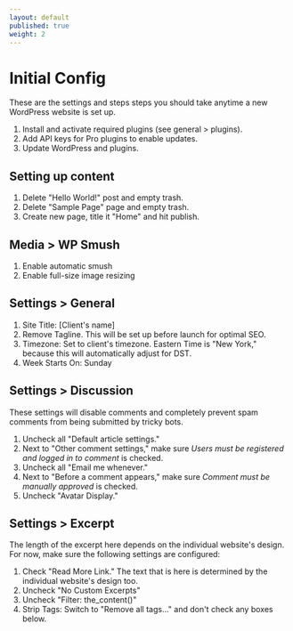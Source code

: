 ```yaml
---
layout: default
published: true
weight: 2
---
```


# Initial Config
These are the settings and steps steps you should take anytime a new WordPress website is set up.

1. Install and activate required plugins (see general > plugins).
2. Add API keys for Pro plugins to enable updates.
3. Update WordPress and plugins.

## Setting up content
1. Delete "Hello World!" post and empty trash.
2. Delete "Sample Page" page and empty trash.
3. Create new page, title it "Home" and hit publish.

## Media > WP Smush
1. Enable automatic smush
2. Enable full-size image resizing

## Settings > General
1. Site Title: [Client's name]
2. Remove Tagline. This will be set up before launch for optimal SEO.
3. Timezone: Set to client's timezone. Eastern Time is "New York," because this will automatically adjust for DST.
4. Week Starts On: Sunday

## Settings > Discussion
These settings will disable comments and completely prevent spam comments from being submitted by tricky bots.

1. Uncheck all "Default article settings."
2. Next to "Other comment settings," make sure *Users must be registered and logged in to comment* is checked.
3. Uncheck all "Email me whenever."
4. Next to "Before a comment appears," make sure *Comment must be manually approved* is checked.
5. Uncheck "Avatar Display."

## Settings > Excerpt
The length of the excerpt here depends on the individual website's design. For now, make sure the following settings are configured:

1. Check "Read More Link." The text that is here is determined by the individual website's design too.
2. Uncheck "No Custom Excerpts"
3. Uncheck "Filter: the_content()"
4. Strip Tags: Switch to "Remove all tags..." and don't check any boxes below.
